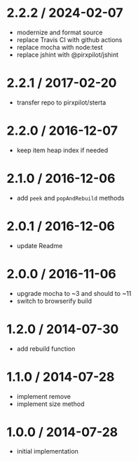 
2.2.2 / 2024-02-07
==================

 * modernize and format source
 * replace Travis CI with github actions
 * replace mocha with node:test
 * replace jshint with @pirxpilot/jshint

2.2.1 / 2017-02-20
==================

 * transfer repo to pirxpilot/sterta

2.2.0 / 2016-12-07
==================

 * keep item heap index if needed

2.1.0 / 2016-12-06
==================

 * add `peek` and `popAndRebuild` methods

2.0.1 / 2016-12-06
==================

 * update Readme

2.0.0 / 2016-11-06
==================

 * upgrade mocha to ~3 and should to ~11
 * switch to browserify build

1.2.0 / 2014-07-30
==================

 * add rebuild function

1.1.0 / 2014-07-28
==================

 * implement remove
 * implement size method

1.0.0 / 2014-07-28
==================

 * initial implementation
